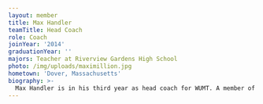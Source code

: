 ```yaml
---
layout: member
title: Max Handler
teamTitle: Head Coach
role: Coach
joinYear: '2014'
graduationYear: ''
majors: Teacher at Riverview Gardens High School
photo: /img/uploads/maximillion.jpg
hometown: 'Dover, Massachusetts'
biography: >-
  Max Handler is in his third year as head coach for WUMT. A member of the WashU class of 2018, he competed on the team for four years. During his time with WUMT, Max served as treasurer and vice president while competing at two national championships and was a two-time All-National attorney. He has been described as a “Sasquatch, Godzilla, King Kong, Loch Ness, goblin, ghoul, a zombie with no conscience.” He currently teaches English and Mass Media at Riverview Gardens High School.
---
```


